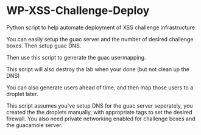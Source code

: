 # WP-XSS-Challenge-Deploy
Python script to help automate deployment of XSS challenge infrastructure

You can easily setup the guac server and the number of desired challenge boxes. Then setup guac DNS.

Then use this script to generate the guac usermapping. 

This script will also destroy the lab when your done (but not clean up the DNS)

You can also generate users ahead of time, and then map those users to a droplet later.

This script assumes you've setup DNS for the guac server seperately, you created the 
the droplets manually, with appropriate tags to set the desired firewall. 
You also need private networking enabled for challenge boxes and the guacamole server. 
